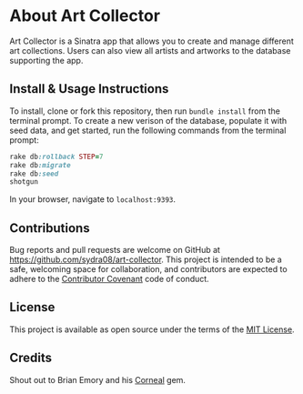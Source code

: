 # About Art Collector

Art Collector is a Sinatra app that allows you to create and manage different art collections. Users can also view all artists and artworks to the database supporting the app.

## Install & Usage Instructions

To install, clone or fork this repository, then run `bundle install` from the terminal prompt.
To create a new verison of the database, populate it with seed data, and get started, run the following commands from the terminal prompt:

```ruby
rake db:rollback STEP=7
rake db:migrate
rake db:seed
shotgun
```

In your browser, navigate to `localhost:9393`.

## Contributions

Bug reports and pull requests are welcome on GitHub at https://github.com/sydra08/art-collector. This project is intended to be a safe, welcoming space for collaboration, and contributors are expected to adhere to the [Contributor Covenant](contributor-covenant.org) code of conduct.

## License

This project is available as open source under the terms of the [MIT License](opensource.org/licenses/MIT).

## Credits

Shout out to Brian Emory and his [Corneal](https://github.com/thebrianemory/corneal) gem.
